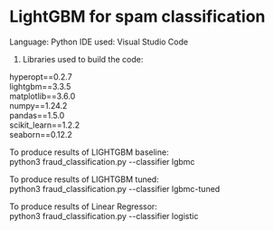 # LightGBM for spam classification


Language: Python
IDE used: Visual Studio Code

1) Libraries used to build the code:

hyperopt==0.2.7 <br>
lightgbm==3.3.5 <br>
matplotlib==3.6.0 <br>
numpy==1.24.2 <br>
pandas==1.5.0 <br>
scikit_learn==1.2.2 <br>
seaborn==0.12.2 <br>

To produce results of LIGHTGBM baseline: <br>
python3 fraud_classification.py --classifier lgbmc

To produce results of LIGHTGBM tuned: <br>
python3 fraud_classification.py --classifier lgbmc-tuned

To produce results of Linear Regressor: <br>
python3 fraud_classification.py --classifier logistic
